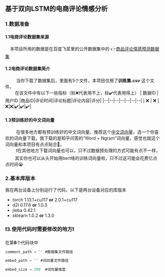 ## 基于双向LSTM的电商评论情感分析

### 1.数据准备
#### 1.1电商评论数据集来源
$~~~~$本项目所用的数据是在百度飞浆里的公开数据集中的
👉[商品评论情感预测数据集](https://aistudio.baidu.com/datasetdetail/96333)
#### 1.2电商评论数据集简介
$~~~~$ $~~~~$当你下载了数据集后，里面有5个文件，本项目仅用了**训练集.csv** 这个文件。<br>
$~~~~$$~~~~$在该文件中有以下一些指标（标❌代表用不上，标✔️代表用得上）
| 数据ID | 用户ID |商品ID|评论时间|评论标题|评论内容|评分|
|--|--|--|--|--|--|--|
| ❌ | ❌ |❌|❌|✔️|✔️|✔️|
#### 1.3预训练好的中文词向量
$~~~~$ $~~~~$在很多地方都有预训练好的中文词向量，推荐这个[中文词向量](https://github.com/Embedding/Chinese-Word-Vectors/blob/master/README_zh.md)，选一个你喜欢的词向量下载，我下载的是知乎问答的“Word + Ngram”词向量，感觉也就这个词向量和本项目有点点贴合🤔。<br>
$~~~~$ $~~~~$❗在其他地方下载词向量也可以，只不过数据预处理的方式可能有点不一样。<br>
$~~~~$$~~~~$其实你也可以从头开始用bert啥的训练词向量啦，只不过这可能会花费亿点点时间😭
### 2.基本库版本
我在两台设备上分别运行了代码，以下是两台设备对应的库版本
 - torch 1.13.1+cu117 **or** 2.0.1+cu117
 - d2l 0.17.6 **or** 1.0.3
 - jieba 0.42.1
 - sklearn 1.0.2 **or** 1.3.0

### ❗3.使用代码时需要修改的地方❗

在第**8**个代码块中
~~~ Javascript
comment_path = '' #数据集文件路径
~~~
~~~ Javascript
embed_path = '' #词向量文件路径
~~~
~~~ Javascript
embed_size = 300  #词向量维度
~~~
